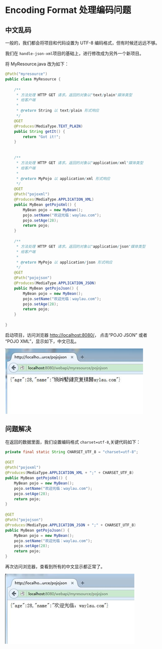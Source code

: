 Encoding Format 处理编码问题
=========

## 中文乱码

一般的，我们都会将项目和代码设置为 UTF-8 编码格式，但有时候还远远不够。

我们在 `handle-json-xml`项目的基础上，进行修改成为另外一个新项目。

将  MyResource.java 改为如下：

```java
@Path("myresource")
public class MyResource {

    /**
     * 方法处理 HTTP GET 请求。返回的对象以"text/plain"媒体类型
	 * 给客户端
     *
     * @return String 以 text/plain 形式响应
     */
    @GET
    @Produces(MediaType.TEXT_PLAIN)
    public String getIt() {
        return "Got it!";
    }
    

    /**
     * 方法处理 HTTP GET 请求。返回的对象以"application/xml"媒体类型
	 * 给客户端
     *
     * @return MyPojo 以 application/xml 形式响应
     */
    @GET
    @Path("pojoxml")
    @Produces(MediaType.APPLICATION_XML)
    public MyBean getPojoXml() {
    	MyBean pojo = new MyBean();
    	pojo.setName("欢迎光临：waylau.com");
    	pojo.setAge(28);
        return pojo;
    }
    
    /**
     * 方法处理 HTTP GET 请求。返回的对象以"application/json"媒体类型
	 * 给客户端
     *
     * @return MyPojo 以 application/json 形式响应
     */
    @GET
    @Path("pojojson")
    @Produces(MediaType.APPLICATION_JSON)
    public MyBean getPojoJson() {
    	MyBean pojo = new MyBean();
    	pojo.setName("欢迎光临：waylau.com");
    	pojo.setAge(28);
        return pojo;
    }
    
}
```


启动项目，访问浏览器 <http://localhost:8080/>，
点击“POJO JSON” 或者 “POJO XML”，显示如下，中文已乱。

![](../images/encoding-format-01.jpg)

## 问题解决

在返回的数据里面，我们设置编码格式 `charset=utf-8`,关键代码如下：

```java
private final static String CHARSET_UTF_8 = "charset=utf-8";
 
@GET
@Path("pojoxml")
@Produces(MediaType.APPLICATION_XML + ";" + CHARSET_UTF_8)
public MyBean getPojoXml() {
	MyBean pojo = new MyBean();
	pojo.setName("欢迎光临：waylau.com");
	pojo.setAge(28);
    return pojo;
}

@GET
@Path("pojojson")
@Produces(MediaType.APPLICATION_JSON + ";" + CHARSET_UTF_8)
public MyBean getPojoJson() {
	MyBean pojo = new MyBean();
	pojo.setName("欢迎光临：waylau.com");
	pojo.setAge(28);
    return pojo;
}
```

再次访问浏览器，查看到所有的中文显示都正常了。

![](../images/encoding-format-02.jpg)